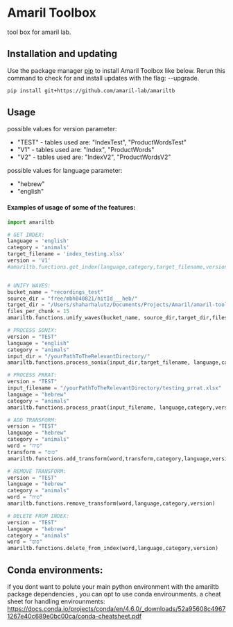 # Amaril Toolbox
tool box for amaril lab.

## Installation and updating
Use the package manager [pip](https://pip.pypa.io/en/stable/) to install Amaril Toolbox like below. 
Rerun this command to check for and install  updates with the flag: --upgrade.
```bash
pip install git+https://github.com/amaril-lab/amariltb
```

## Usage
possible values for version parameter:
* "TEST" -  tables used are: "IndexTest", "ProductWordsTest"
* "V1" - tables used are: "Index", "ProductWords"
* "V2" - tables used are: "IndexV2", "ProductWordsV2"

possible values for language parameter:
* "hebrew" 
* "english"

#### Examples of usage of some of the features:
```python
import amariltb

# GET INDEX:
language = 'english'
category = 'animals'
target_filename = 'index_testing.xlsx'
version = 'V1'
#amariltb.functions.get_index(language,category,target_filename,version)


# UNIFY WAVES:
bucket_name = "recordings_test"
source_dir = "free/mbh040821/hitId___heb/" 
target_dir = "/Users/shaharhalutz/Documents/Projects/Amaril/amaril-toolkit-module-poc/" 
files_per_chunk = 15
amariltb.functions.unify_waves(bucket_name, source_dir,target_dir,files_per_chunk)

# PROCESS SONIX:
version = "TEST"
language = "english"
category = "animals" 
input_dir = "/yourPathToTheRelevantDirectory/" 
amariltb.functions.process_sonix(input_dir,target_filename, language,category,version)

# PROCESS PRRAT:
version = "TEST"
input_filename = "/yourPathToTheRelevantDirectory/testing_prrat.xlsx"
language = "hebrew"
category = "animals" 
amariltb.functions.process_praat(input_filename, language,category,version)

# ADD TRANSFORM:
version = "TEST"
language = "hebrew"
category = "animals" 
word = "סיח"
transform = "סוס"
amariltb.functions.add_transform(word,transform,category,language,version)

# REMOVE TRANSFORM:
version = "TEST"
language = "hebrew"
category = "animals" 
word = "סיח"
amariltb.functions.remove_transform(word,language,category,version)

# DELETE FROM INDEX:
version = "TEST"
language = "hebrew"
category = "animals" 
word = "סוס"
amariltb.functions.delete_from_index(word,language,category,version)

```

## Conda environments:
if you dont want to polute your main python environment with the amariltb package dependencies , 
you can opt to use conda envirounments. 
a  cheat sheet for handling envirounments: 
https://docs.conda.io/projects/conda/en/4.6.0/_downloads/52a95608c49671267e40c689e0bc00ca/conda-cheatsheet.pdf